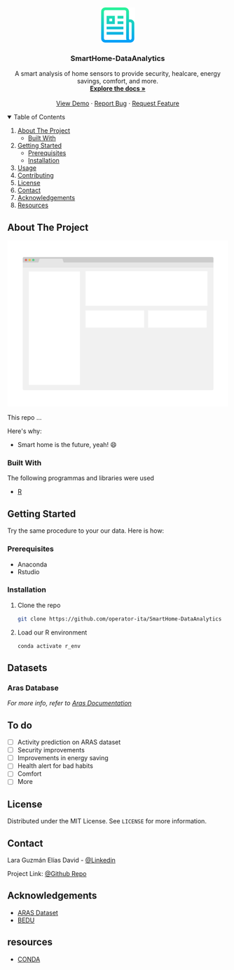 
<!-- PROJECT LOGO -->
<br />
<p align="center">
  <a href="https://github.com/operator-ita/SmartHome-DataAnalytics">
    <img src="images/logo.png" alt="Logo" width="80" height="80">
  </a>

  <h3 align="center">SmartHome-DataAnalytics</h3>

  <p align="center">
    A smart analysis of home sensors to provide security, healcare, energy savings, comfort, and more.  
    <br />
    <a href="https://github.com/operator-ita/SmartHome-DataAnalytics"><strong>Explore the docs »</strong></a>
    <br />
    <br />
    <a href="https://www.youtube.com/watch?v=7yh9i0PAjck&ab_channel=cosmicrat">View Demo</a>
    ·
    <a href="https://github.com/operator-ita/SmartHome-DataAnalytics/issues">Report Bug</a>
    ·
    <a href="https://github.com/operator-ita/SmartHome-DataAnalytics/issues">Request Feature</a>
  </p>
</p>



<!-- TABLE OF CONTENTS -->
<details open="open">
  <summary>Table of Contents</summary>
  <ol>
    <li>
      <a href="#about-the-project">About The Project</a>
      <ul>
        <li><a href="#built-with">Built With</a></li>
      </ul>
    </li>
    <li>
      <a href="#getting-started">Getting Started</a>
      <ul>
        <li><a href="#prerequisites">Prerequisites</a></li>
        <li><a href="#installation">Installation</a></li>
      </ul>
    </li>
    <li><a href="#usage">Usage</a></li>
    <li><a href="#contributing">Contributing</a></li>
    <li><a href="#license">License</a></li>
    <li><a href="#contact">Contact</a></li>
    <li><a href="#acknowledgements">Acknowledgements</a></li>
    <li><a href="#resources">Resources</a></li>
  </ol>
</details>






<!-- ABOUT THE PROJECT -->
## About The Project

[![Product Name Screen Shot][product-screenshot]](https://example.com)

This repo ... 

Here's why:
* Smart home is the future, yeah! :smile:



### Built With

The following programmas and libraries were used 
* [R](https://rstudio.com/)




<!-- GETTING STARTED -->
## Getting Started
Try the same procedure to your our data. Here is how: 

### Prerequisites
- Anaconda
- Rstudio


### Installation

1. Clone the repo
   ```sh
   git clone https://github.com/operator-ita/SmartHome-DataAnalytics
   ```
3. Load our R environment
   ```sh
   conda activate r_env
   ```




<!-- USAGE EXAMPLES -->
## Datasets

### Aras Database

_For more info, refer to [Aras Documentation](https://www.researchgate.net/publication/261054388_ARAS_Human_Activity_Datasets_in_Multiple_Homes_with_Multiple_Residentsm)_



<!-- CONTRIBUTING -->
## To do

- [ ] Activity prediction on ARAS dataset
- [ ] Security improvements
- [ ] Improvements in energy saving
- [ ] Health alert for bad habits
- [ ] Comfort
- [ ] More

<!-- LICENSE -->
## License

Distributed under the MIT License. See `LICENSE` for more information.


<!-- CONTACT -->
## Contact

Lara Guzmán Elías David - [@Linkedin](https://www.linkedin.com/in/fi-eguzman/) 

Project Link: [@Github Repo](https://github.com/your_username/repo_name)



<!-- ACKNOWLEDGEMENTS -->
## Acknowledgements
* [ARAS Dataset](http://aras.cmpe.boun.edu.tr/download.php)
* [BEDU](https://bedu.org/)

<!-- Resources -->
## resources
* [CONDA](https://docs.anaconda.com/anaconda/user-guide/tasks/using-r-language/)



<!-- MARKDOWN LINKS & IMAGES -->
<!-- https://www.markdownguide.org/basic-syntax/#reference-style-links -->
[contributors-shield]: https://img.shields.io/github/contributors/othneildrew/Best-README-Template.svg?style=for-the-badge
[contributors-url]: https://github.com/othneildrew/Best-README-Template/graphs/contributors
[forks-shield]: https://img.shields.io/github/forks/othneildrew/Best-README-Template.svg?style=for-the-badge
[forks-url]: https://github.com/othneildrew/Best-README-Template/network/members
[stars-shield]: https://img.shields.io/github/stars/othneildrew/Best-README-Template.svg?style=for-the-badge
[stars-url]: https://github.com/othneildrew/Best-README-Template/stargazers
[issues-shield]: https://img.shields.io/github/issues/othneildrew/Best-README-Template.svg?style=for-the-badge
[issues-url]: https://github.com/othneildrew/Best-README-Template/issues
[license-shield]: https://img.shields.io/github/license/othneildrew/Best-README-Template.svg?style=for-the-badge
[license-url]: https://github.com/othneildrew/Best-README-Template/blob/master/LICENSE.txt
[linkedin-shield]: https://img.shields.io/badge/-LinkedIn-black.svg?style=for-the-badge&logo=linkedin&colorB=555
[linkedin-url]: https://linkedin.com/in/othneildrew
[product-screenshot]: images/screenshot.png
